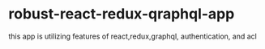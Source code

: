 # robust-react-redux-qraphql-app
this app is utilizing features of react,redux,graphql, authentication, and acl
